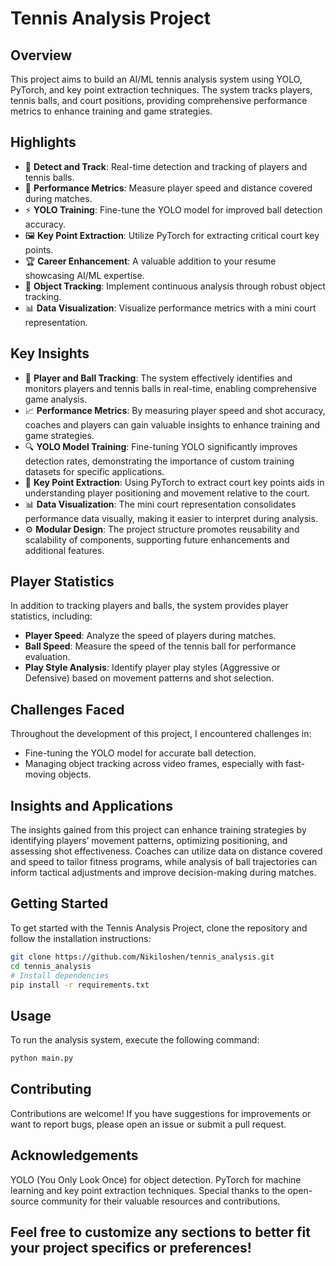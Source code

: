# Tennis Analysis Project

## Overview
This project aims to build an AI/ML tennis analysis system using YOLO, PyTorch, and key point extraction techniques. The system tracks players, tennis balls, and court positions, providing comprehensive performance metrics to enhance training and game strategies.

## Highlights
- 🎾 **Detect and Track**: Real-time detection and tracking of players and tennis balls.
- 📏 **Performance Metrics**: Measure player speed and distance covered during matches.
- ⚡ **YOLO Training**: Fine-tune the YOLO model for improved ball detection accuracy.
- 🖼️ **Key Point Extraction**: Utilize PyTorch for extracting critical court key points.
- 🏆 **Career Enhancement**: A valuable addition to your resume showcasing AI/ML expertise.
- 🔄 **Object Tracking**: Implement continuous analysis through robust object tracking.
- 📊 **Data Visualization**: Visualize performance metrics with a mini court representation.

## Key Insights
- 🎯 **Player and Ball Tracking**: The system effectively identifies and monitors players and tennis balls in real-time, enabling comprehensive game analysis.
- 📈 **Performance Metrics**: By measuring player speed and shot accuracy, coaches and players can gain valuable insights to enhance training and game strategies.
- 🔍 **YOLO Model Training**: Fine-tuning YOLO significantly improves detection rates, demonstrating the importance of custom training datasets for specific applications.
- 🧠 **Key Point Extraction**: Using PyTorch to extract court key points aids in understanding player positioning and movement relative to the court.
- 📊 **Data Visualization**: The mini court representation consolidates performance data visually, making it easier to interpret during analysis.
- ⚙️ **Modular Design**: The project structure promotes reusability and scalability of components, supporting future enhancements and additional features.

## Player Statistics
In addition to tracking players and balls, the system provides player statistics, including:
- **Player Speed**: Analyze the speed of players during matches.
- **Ball Speed**: Measure the speed of the tennis ball for performance evaluation.
- **Play Style Analysis**: Identify player play styles (Aggressive or Defensive) based on movement patterns and shot selection.

## Challenges Faced
Throughout the development of this project, I encountered challenges in:
- Fine-tuning the YOLO model for accurate ball detection.
- Managing object tracking across video frames, especially with fast-moving objects.

## Insights and Applications
The insights gained from this project can enhance training strategies by identifying players’ movement patterns, optimizing positioning, and assessing shot effectiveness. Coaches can utilize data on distance covered and speed to tailor fitness programs, while analysis of ball trajectories can inform tactical adjustments and improve decision-making during matches.

## Getting Started
To get started with the Tennis Analysis Project, clone the repository and follow the installation instructions:

```bash
git clone https://github.com/Nikiloshen/tennis_analysis.git
cd tennis_analysis
# Install dependencies
pip install -r requirements.txt
```

## Usage
To run the analysis system, execute the following command:

```bash
python main.py
```

## Contributing
Contributions are welcome! If you have suggestions for improvements or want to report bugs, please open an issue or submit a pull request.

## Acknowledgements
YOLO (You Only Look Once) for object detection.
PyTorch for machine learning and key point extraction techniques.
Special thanks to the open-source community for their valuable resources and contributions.

## Feel free to customize any sections to better fit your project specifics or preferences!

